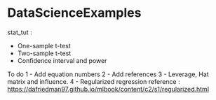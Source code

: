 # DataScienceExamples

stat_tut : 

- One-sample t-test
- Two-sample t-test
- Confidence interval and power
 
 To do 
 1 - Add equation numbers 
 2 - Add references
 3 - Leverage, Hat matrix and influence.
 4 - Regularized regression reference : https://dafriedman97.github.io/mlbook/content/c2/s1/regularized.html
 
